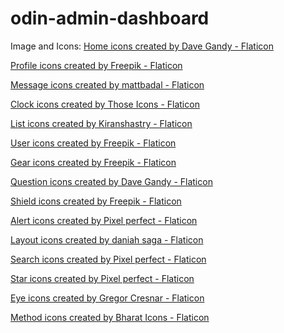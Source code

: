# odin-admin-dashboard


Image and Icons:
<a href="https://www.flaticon.com/free-icons/home" title="home icons">Home icons created by Dave Gandy - Flaticon</a>

<a href="https://www.flaticon.com/free-icons/profile" title="profile icons">Profile icons created by Freepik - Flaticon</a>

<a href="https://www.flaticon.com/free-icons/message" title="message icons">Message icons created by mattbadal - Flaticon</a>

<a href="https://www.flaticon.com/free-icons/clock" title="clock icons">Clock icons created by Those Icons - Flaticon</a>

<a href="https://www.flaticon.com/free-icons/list" title="list icons">List icons created by Kiranshastry - Flaticon</a>

<a href="https://www.flaticon.com/free-icons/user" title="user icons">User icons created by Freepik - Flaticon</a>

<a href="https://www.flaticon.com/free-icons/gear" title="gear icons">Gear icons created by Freepik - Flaticon</a>

<a href="https://www.flaticon.com/free-icons/question" title="question icons">Question icons created by Dave Gandy - Flaticon</a>

<a href="https://www.flaticon.com/free-icons/shield" title="shield icons">Shield icons created by Freepik - Flaticon</a>

<a href="https://www.flaticon.com/free-icons/alert" title="alert icons">Alert icons created by Pixel perfect - Flaticon</a>

<a href="https://www.flaticon.com/free-icons/layout" title="layout icons">Layout icons created by daniah saga - Flaticon</a>

<a href="https://www.flaticon.com/free-icons/search" title="search icons">Search icons created by Pixel perfect - Flaticon</a>

<a href="https://www.flaticon.com/free-icons/star" title="star icons">Star icons created by Pixel perfect - Flaticon</a>

<a href="https://www.flaticon.com/free-icons/eye" title="eye icons">Eye icons created by Gregor Cresnar - Flaticon</a>

<a href="https://www.flaticon.com/free-icons/method" title="method icons">Method icons created by Bharat Icons - Flaticon</a>